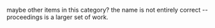 maybe other items in this category?
the name is not entirely correct -- proceedings is a larger set of work.